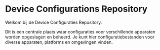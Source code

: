 # Device Configurations Repository

Welkom bij de Device Configuraties Repository.

Dit is een centrale plaats waar configuraties voor verschillende apparaten worden opgeslagen en beheerd. Je kunt hier configuratiebestanden voor diverse apparaten, platforms en omgevingen vinden.
